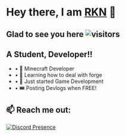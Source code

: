 # Hey there, I am [RKN](https://github.com/RakunaM) 👋

## Glad to see you here ![visitors](https://visitor-badge.glitch.me/badge?page_id=readme)
## A Student, Developer!!


- • 🎯 Minecraft Developer
- • 🐰 Learning how to deal with forge
- • 🌱 Just started Game Development
- • 🎟️ Posting Devlogs when FREE!


## 📫 Reach me out:

[![Discord Presence](https://lanyard.cnrad.dev/api/782128271876816906)](https://discord.com/users/782128271876816906)
